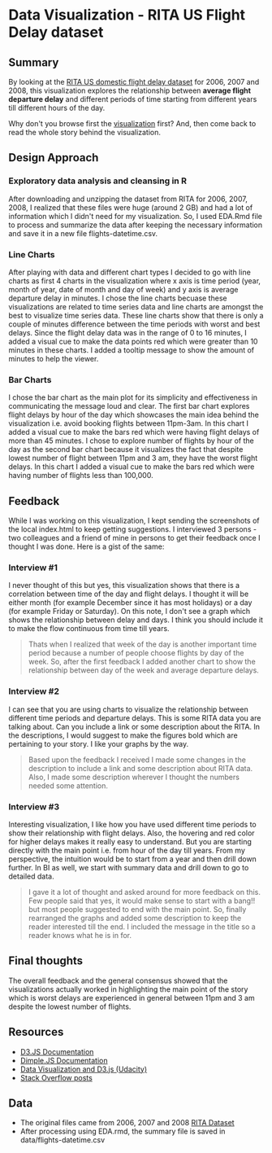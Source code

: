# Data Visualization - RITA US Flight Delay dataset

## Summary

By looking at the [RITA US domestic flight delay dataset](http://stat-computing.org/dataexpo/2009/the-data.html) for 2006, 2007 and 2008, this visualization explores the relationship between **average flight departure delay** and different periods of time starting from different years till different hours of the day.

Why don't you browse first the [visualization](http://jayantsahewal.github.io/make-effective-data-visualization/) first? And, then come back to read the whole story behind the visualization.

## Design Approach

### Exploratory data analysis and cleansing in R
After downloading and unzipping the dataset from RITA for 2006, 2007, 2008, I realized that these files were huge (around 2 GB) and had a lot of information which I didn't need for my visualization. So, I used EDA.Rmd file to process and summarize the data after keeping the necessary information and save it in a new file flights-datetime.csv.

### Line Charts
After playing with data and different chart types I decided to go with line charts as first 4 charts in the visualization where x axis is time period (year, month of year, date of month and day of week) and y axis is average departure delay in minutes. I chose the line charts becuase these visualizations are related to time series data and line charts are amongst the best to visualize time series data. These line charts show that there is only a couple of minutes difference between the time periods with worst and best delays. Since the flight delay data was in the range of 0 to 16 minutes, I added a visual cue to make the data points red which were greater than 10 minutes in these charts. I added a tooltip message to show the amount of minutes to help the viewer.

### Bar Charts
I chose the bar chart as the main plot for its simplicity and effectiveness in communicating the message loud and clear. The first bar chart explores flight delays by hour of the day which showcases the main idea behind the visualization i.e. avoid booking flights between 11pm-3am. In this chart I added a visual cue to make the bars red which were having flight delays of more than 45 minutes. I chose to explore number of flights by hour of the day as the second bar chart because it visualizes the fact that despite lowest number of flight between 11pm and 3 am, they have the worst flight delays. In this chart I added a visual cue to make the bars red which were having number of flights less than 100,000.

## Feedback
While I was working on this visualization, I kept sending the screenshots of the local index.html to keep getting suggestions. I interviewed 3 persons - two colleagues and a friend of mine in persons to get their feedback once I thought I was done. Here is a gist of the same:

### Interview #1
I never thought of this but yes, this visualization shows that there is a correlation between time of the day and flight delays. I thought it will be either month (for example December since it has most holidays) or a day (for example Friday or Saturday). On this note, I don't see a graph which shows the relationship between delay and days. I think you should include it to make the flow continuous from time till years.

> Thats when I realized that week of the day is another important time period because a number of people choose flights by day of the week. So, after the first feedback I added another chart to show the relationship between day of the week and average departure delays.

### Interview #2
I can see that you are using charts to visualize the relationship between different time periods and departure delays. This is some RITA data you are talking about. Can you include a link or some description about the RITA. In the descriptions, I would suggest to make the figures bold which are pertaining to your story. I like your graphs by the way.

> Based upon the feedback I received I made some changes in the description to include a link and some description about RITA data. Also, I made some description wherever I thought the numbers needed some attention.

### Interview #3
Interesting visualization, I like how you have used different time periods to show their relationship with flight delays. Also, the hovering and red color for higher delays makes it really easy to understand. But you are starting directly with the main point i.e. from hour of the day till years. From my perspective, the intuition would be to start from a year and then drill down further. In BI as well, we start with summary data and drill down to go to detailed data.

> I gave it a lot of thought and asked around for more feedback on this. Few people said that yes, it would make sense to start with a bang!! but most people suggested to end with the main point. So, finally rearranged the graphs and added some description to keep the reader interested till the end. I included the message in the title so a reader knows what he is in for.

## Final thoughts
The overall feedback and the general consensus showed that the visualizations actually worked in highlighting the main point of the story which is worst delays are experienced in general between 11pm and 3 am despite the lowest number of flights.

## Resources
- [D3.JS Documentation](d3js.org)
- [Dimple.JS Documentation](http://dimplejs.org/)
- [Data Visualization and D3.js (Udacity)](https://www.udacity.com/course/viewer#!/c-ud507-nd)
- [Stack Overflow posts](http://stackoverflow.com/search?q=dimple.js)

## Data
- The original files came from 2006, 2007 and 2008 [RITA Dataset](http://stat-computing.org/dataexpo/2009/the-data.html)
- After processing using EDA.rmd, the summary file is saved in data/flights-datetime.csv